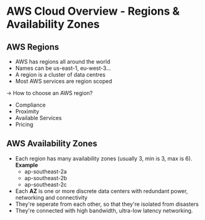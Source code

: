 # AWS Cloud Overview - Regions & Availability Zones


## AWS Regions
- AWS has regions all around the world
- Names can be us-east-1, eu-west-3...
- A region is a cluster of data centres
- Most AWS services are region scoped

-> How to choose an AWS region?
- Compliance
- Proximity
- Available Services
- Pricing

## AWS Availability Zones
- Each region has many availability zones (usually 3, min is 3, max is 6). **Example**
	- ap-southeast-2a
	- ap-southeast-2b
	- ap-southeast-2c
- Each **AZ** is one or more discrete data centers with redundant power, networking and connectivity
- They're seperate from each other, so that they're isolated from disasters
- They're connected with high bandwidth, ultra-low latency networking.


